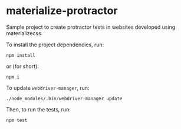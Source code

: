 # materialize-protractor
Sample project to create protractor tests in websites developed using materializecss.

To install the project dependencies, run:

```
npm install
```

or (for short):

```
npm i
```

To update `webdriver-manager`, run:

```
./node_modules/.bin/webdriver-manager update
```

Then, to run the tests, run:

```
npm test
```

